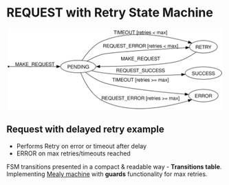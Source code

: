 # REQUEST with Retry State Machine

![request-retry](./request-retry.svg)

## Request with delayed retry example

- Performs Retry on error or timeout after delay
- ERROR on max retries/timeouts reached

FSM transitions presented in a compact & readable way - **Transitions table**. Implementing [Mealy machine](https://en.wikipedia.org/wiki/Mealy_machine) with **guards** functionality for max retries.   